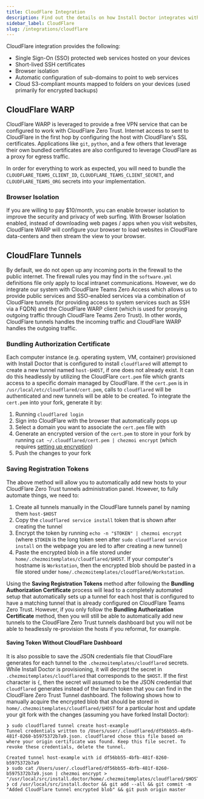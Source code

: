 ```yaml
---
title: CloudFlare Integration
description: Find out the details on how Install Doctor integrates with CloudFlare and how you can leverage the functionality to improve your workflow.
sidebar_label: CloudFlare
slug: /integrations/cloudflare
---
```


CloudFlare integration provides the following:

* Single Sign-On (SSO) protected web services hosted on your devices
* Short-lived SSH certificates
* Browser isolation
* Automatic configuration of sub-domains to point to web services
* Cloud S3-compliant mounts mapped to folders on your devices (used primarily for encrypted backups)

## CloudFlare WARP

CloudFlare WARP is leveraged to provide a free VPN service that can be configured to work with CloudFlare Zero Trust. Internet access to sent to CloudFlare in the first hop by configuring the host with CloudFlare's SSL certificates. Applications like `git`, `python`, and a few others that leverage their own bundled certificates are also configured to leverage CloudFlare as a proxy for egress traffic.

In order for everything to work as expected, you will need to bundle the `CLOUDFLARE_TEAMS_CLIENT_ID`, `CLOUDFLARE_TEAMS_CLIENT_SECRET`, and `CLOUDFLARE_TEAMS_ORG` secrets into your implementation.

### Browser Isolation

If you are willing to pay $10/month, you can enable browser isolation to improve the security and privacy of web surfing. With Browser Isolation enabled, instead of downloading web pages / apps when you visit websites, CloudFlare WARP will configure your browser to load websites in CloudFlare data-centers and then stream the view to your browser.

## CloudFlare Tunnels

By default, we do not open up any incoming ports in the firewall to the public internet. The firewall rules you may find in the `software.yml` definitions file only apply to local intranet communications. However, we do integrate our system with CloudFlare Teams Zero Access which allows us to provide public services and SSO-enabled services via a combination of CloudFlare tunnels (for providing access to system services such as SSH via a FQDN) and the CloudFlare WARP client (which is used for proxying outgoing traffic through CloudFlare Teams Zero Trust). In other words, CloudFlare tunnels handles the incoming traffic and CloudFlare WARP handles the outgoing traffic.

### Bundling Authorization Certificate

Each computer instance (e.g. operating system, VM, container) provisioned with Install Doctor that is configured to install `cloudflared` will attempt to create a new tunnel named `host-$HOST`, if one does not already exist. It can do this headlessly by utilizing the CloudFlare `cert.pem` file which grants access to a specific domain managed by CloudFlare. If the `cert.pem` is in `/usr/local/etc/cloudflared/cert.pem`, calls to `cloudflared` will be authenticated and new tunnels will be able to be created. To integrate the `cert.pem` into your fork, generate it by:

1. Running `cloudflared login`
2. Sign into CloudFlare with the browser that automatically pops up
3. Select a domain you want to associate the `cert.pem` file with
4. Generate an encrypted version of the `cert.pem` to store in your fork by running `cat ~/.cloudflared/cert.pem | chezmoi encrypt` (which requires [setting up encryption](/docs/customization/secrets#creating-an-age-key-password-protected))
5. Push the changes to your fork

### Saving Registration Tokens

The above method will allow you to automatically add new hosts to your CloudFlare Zero Trust tunnels administration panel. However, to fully automate things, we need to:

1. Create all tunnels manually in the CloudFlare tunnels panel by naming them `host-$HOST`
2. Copy the `cloudflared service install` token that is shown after creating the tunnel
3. Encrypt the token by running `echo -n "$TOKEN" | chezmoi encrypt` (where `$TOKEN` is the long token seen after `sudo cloudflared service install` on the webpage you are led to after creating a new tunnel)
4. Paste the encrypted blob in a file stored under `home/.chezmoitemplates/cloudflared/$HOST`. If your computer's hostname is `Workstation`, then the encrypted blob should be pasted in a file stored under `home/.chezmoitemplates/cloudflared/Workstation`.

Using the **Saving Registration Tokens** method after following the **Bundling Authorization Certificate** process will lead to a completely automated setup that automatically sets up a tunnel for each host that is configured to have a matching tunnel that is already configured on CloudFlare Teams Zero Trust. However, if you only follow the **Bundling Authorization Certificate** method, then you will still be able to automatically add new tunnels to the CloudFlare Zero Trust tunnels dashboard but you will not be able to headlessly re-provision the hosts if you reformat, for example.

#### Saving Token Without CloudFlare Dashboard

It is also possible to save the JSON credentials file that CloudFlare generates for each tunnel to the `.chezmoitemplates/cloudflared` secrets. While Install Doctor is provisioning, it will decrypt the secret in `.chezmoitemplates/cloudflared` that corresponds to the `$HOST`. If the first character is `{`, then the secret will assumed to be the JSON credential that `cloudflared` generates instead of the launch token that you can find in the CloudFlare Zero Trust Tunnel dashboard. The following shows how to manually acquire the encrypted blob that should be stored in `home/.chezmoitemplates/cloudflared/$HOST` for a particular host and update your git fork with the changes (assuming you have forked Install Doctor):

```shell
❯ sudo cloudflared tunnel create host-example
Tunnel credentials written to /Users/user/.cloudflared/df56bb55-4bfb-481f-8260-b5975372b7a9.json. cloudflared chose this file based on where your origin certificate was found. Keep this file secret. To revoke these credentials, delete the tunnel.

Created tunnel host-example with id df56bb55-4bfb-481f-8260-b5975372b7a9
❯ sudo cat /Users/user/.cloudflared/df56bb55-4bfb-481f-8260-b5975372b7a9.json | chezmoi encrypt > "/usr/local/src/install.doctor/home/.chezmoitemplates/cloudflared/$HOST"
❯ cd /usr/local/src/install.doctor && git add --all && git commit -m "Added CloudFlare tunnel encrypted blob" && git push origin master
```

